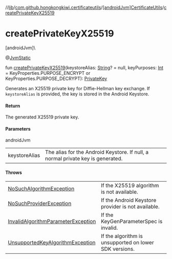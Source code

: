 //[lib](../../../index.md)/[com.github.hongkongkiwi.certificateutils](../index.md)/[[androidJvm]CertificateUtils](index.md)/[createPrivateKeyX25519](create-private-key-x25519.md)

# createPrivateKeyX25519

[androidJvm]\

@[JvmStatic](https://kotlinlang.org/api/latest/jvm/stdlib/kotlin.jvm/-jvm-static/index.html)

fun [createPrivateKeyX25519](create-private-key-x25519.md)(keystoreAlias: [String](https://kotlinlang.org/api/latest/jvm/stdlib/kotlin/-string/index.html)? = null, keyPurposes: [Int](https://kotlinlang.org/api/latest/jvm/stdlib/kotlin/-int/index.html) = KeyProperties.PURPOSE_ENCRYPT or KeyProperties.PURPOSE_DECRYPT): [PrivateKey](https://developer.android.com/reference/kotlin/java/security/PrivateKey.html)

Generates an X25519 private key for Diffie-Hellman key exchange. If `keystoreAlias` is provided, the key is stored in the Android Keystore.

#### Return

The generated X25519 private key.

#### Parameters

androidJvm

| | |
|---|---|
| keystoreAlias | The alias for the Android Keystore. If null, a normal private key is generated. |

#### Throws

| | |
|---|---|
| [NoSuchAlgorithmException](https://developer.android.com/reference/kotlin/java/security/NoSuchAlgorithmException.html) | If the X25519 algorithm is not available. |
| [NoSuchProviderException](https://developer.android.com/reference/kotlin/java/security/NoSuchProviderException.html) | If the Android Keystore provider is not available. |
| [InvalidAlgorithmParameterException](https://developer.android.com/reference/kotlin/java/security/InvalidAlgorithmParameterException.html) | If the KeyGenParameterSpec is invalid. |
| [UnsupportedKeyAlgorithmException](../../com.github.hongkongkiwi.certificateutils.exceptions/[android-jvm]-unsupported-key-algorithm-exception/index.md) | If the algorithm is unsupported on lower SDK versions. |
